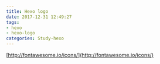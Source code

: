 ```yaml
---
title: Hexo logo
date: 2017-12-31 12:49:27
tags:
- hexo
- hexo-logo
categories: Study-hexo
---
```

[http://fontawesome.io/icons/](http://fontawesome.io/icons/)